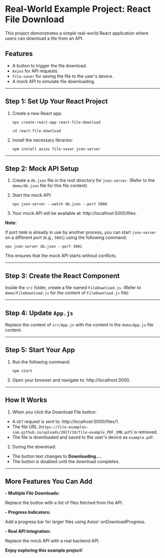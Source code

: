 # Real-World Example Project: React File Download

This project demonstrates a simple real-world React application where users can download a file from an API.

## Features
- A button to trigger the file download.
- `Axios` for API requests.
- `File-saver` for saving the file to the user's device.
- A mock API to simulate file downloading.

---

## Step 1: Set Up Your React Project

1. Create a new React app:
  
   `npx create-react-app react-file-download`
   
   `cd react-file-download`

3. Install the necessary libraries:
   
    `npm install axios file-saver json-server`

---

## Step 2: Mock API Setup

1. Create a `db.json` file in the root directory for `json-server`. (Refer to the `demo/db.json` file for this file content)

2. Start the mock API:

   `npx json-server --watch db.json --port 5000`

3. Your mock API will be available at: http://localhost:5000/files.

**Note:**

If port `5000` is already in use by another process, you can start `json-server` on a different port (e.g., `5001`) using the following command:

`npx json-server db.json --port 5001`

This ensures that the mock API starts without conflicts.

---

## Step 3: Create the React Component

Inside the `src` folder, create a file named `FileDownload.js`. (Refer to `demo/FileDownload.js` for the content of `FileDownload.js` file)

---

## Step 4: Update `App.js`

Replace the content of `src/App.js` with the content in the `demo/App.js` file content.

---

## Step 5: Start Your App

1. Run the following command:

    `npm start`

2. Open your browser and navigate to: http://localhost:3000.

---

## How It Works

1. When you click the Download File button:

  - A `GET` request is sent to: http://localhost:5000/files/1.
  - The file URL (`https://file-examples-com.github.io/uploads/2017/10/file-example_PDF_1MB.pdf`) is retrieved.
  - The file is downloaded and saved to the user's device as `example.pdf`.

2. During the download:

  - The button text changes to **Downloading....**
  - The button is disabled until the download completes.

---

## More Features You Can Add

**- Multiple File Downloads:**

Replace the button with a list of files fetched from the API.

**- Progress Indicators:**

Add a progress bar for larger files using Axios' onDownloadProgress.

**- Real API Integration:**

Replace the mock API with a real backend API.

**Enjoy exploring this example project!**


